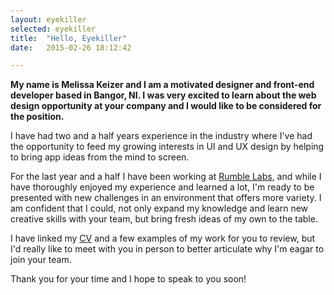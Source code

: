```yaml
---
layout: eyekiller
selected: eyekiller
title:  "Hello, Eyekiller"
date:   2015-02-26 18:12:42

---
```


**My name is Melissa Keizer and I am a motivated designer and front-end developer based in Bangor, NI. I was very excited to learn about the web design opportunity at your company and I would like to be considered for the position.**

I have had two and a half years experience in the industry where I've had the opportunity to feed my growing interests in UI and UX design by helping to bring app ideas from the mind to screen.

For the last year and a half I have been working at [Rumble Labs](http://rumblelabs.com), and while I have thoroughly enjoyed my experience and learned a lot, I'm ready to be presented with new challenges in an environment that offers more variety. I am confident that I could, not only expand my knowledge and learn new creative skills with your team, but bring fresh ideas of my own to the table.

I have linked my [CV](http://melissakeizer.com/melissakeizer-cv.pdf) and a few examples of my work for you to review, but I'd really like to meet with you in person to better articulate why I'm eagar to join your team.

Thank you for your time and I hope to speak to you soon!






